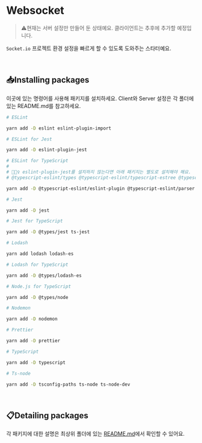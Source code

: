 # Websocket

> ⚠️현재는 서버 설정만 만들어 둔 상태예요. 클라이언트는 추후에 추가할 예정입니다.

`Socket.io` 프로젝트 환경 설정을 빠르게 할 수 있도록 도와주는 스타터예요.

<br>

## 📥Installing packages

이곳에 있는 명령어를 사용해 패키지를 설치하세요. Client와 Server 설정은 각 폴더에 있는 README.md를 참고하세요.

```bash
# ESLint

yarn add -D eslint eslint-plugin-import

# ESLint for Jest

yarn add -D eslint-plugin-jest

# ESLint for TypeScript
#
# 💁🏻‍♀️ eslint-plugin-jest를 설치하지 않는다면 아래 패키지는 별도로 설치해야 해요.
# @typescript-eslint/types @typescript-eslint/typescript-estree @typescript-eslint/utils

yarn add -D @typescript-eslint/eslint-plugin @typescript-eslint/parser eslint-import-resolver-typescript

# Jest

yarn add -D jest

# Jest for TypeScript

yarn add -D @types/jest ts-jest

# Lodash

yarn add lodash lodash-es

# Lodash for TypeScript

yarn add -D @types/lodash-es

# Node.js for TypeScript

yarn add -D @types/node

# Nodemon

yarn add -D nodemon

# Prettier

yarn add -D prettier

# TypeScript

yarn add -D typescript

# Ts-node

yarn add -D tsconfig-paths ts-node ts-node-dev
```

<br>

## 📋Detailing packages

각 패키지에 대한 설명은 최상위 폴더에 있는 [README.md](https://github.com/biniruu/starter-pack#detailing-packages)에서 확인할 수 있어요.
